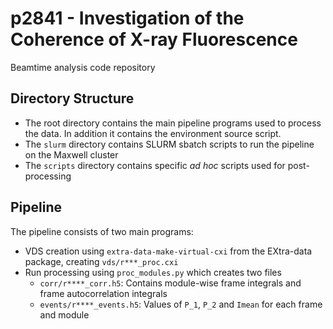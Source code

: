# p2841 - Investigation of the Coherence of X-ray Fluorescence

Beamtime analysis code repository

## Directory Structure
 * The root directory contains the main pipeline programs used to process the data. In addition it contains the environment source script.
 * The `slurm` directory contains SLURM sbatch scripts to run the pipeline on the Maxwell cluster
 * The `scripts` directory contains specific _ad hoc_ scripts used for post-processing

## Pipeline
The pipeline consists of two main programs:
 * VDS creation using `extra-data-make-virtual-cxi` from the EXtra-data package, creating `vds/r***_proc.cxi`
 * Run processing using `proc_modules.py` which creates two files
 	* `corr/r****_corr.h5`: Contains module-wise frame integrals and frame autocorrelation integrals
	* `events/r****_events.h5`: Values of `P_1`, `P_2` and `Imean` for each frame and module


